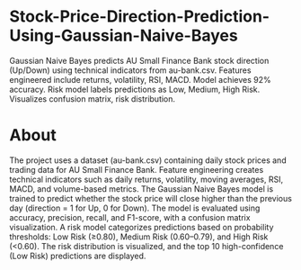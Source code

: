 # Stock-Price-Direction-Prediction-Using-Gaussian-Naive-Bayes
Gaussian Naive Bayes predicts AU Small Finance Bank stock direction (Up/Down) using technical indicators from au-bank.csv. Features engineered include returns, volatility, RSI, MACD. Model achieves 92% accuracy. Risk model labels predictions as Low, Medium, High Risk. Visualizes confusion matrix, risk distribution.

# About

The project uses a dataset (au-bank.csv) containing daily stock prices and trading data for AU Small Finance Bank. Feature engineering creates technical indicators such as daily returns, volatility, moving averages, RSI, MACD, and volume-based metrics. The Gaussian Naive Bayes model is trained to predict whether the stock price will close higher than the previous day (direction = 1 for Up, 0 for Down). The model is evaluated using accuracy, precision, recall, and F1-score, with a confusion matrix visualization. A risk model categorizes predictions based on probability thresholds: Low Risk (≥0.80), Medium Risk (0.60–0.79), and High Risk (<0.60). The risk distribution is visualized, and the top 10 high-confidence (Low Risk) predictions are displayed.
